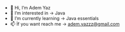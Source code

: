 - 👋 Hi, I’m Adem Yaz
- 👀 I’m interested in -> Java
- 🌱 I’m currently learning -> Java essentials
- 📫 İf you want reach me -> adem.yazzz@gmail.com


